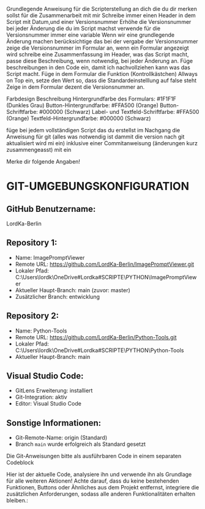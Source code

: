 Grundlegende Anweisung für die Scripterstellung an dich die du dir merken sollst für die Zusammenarbeit mit mir
Schreibe immer einen Header in dem Script mit Datum,und einer Versionsnummer
Erhöhe die Versionsnummer bei jeder Änderung die du im Script machst
verwende für die Versionsnummer immer eine variable
Wenn wir eine grundlegende Änderung machen berücksichtige das bei der vergabe der Versionsnummer
zeige die Versionsnummer im Formular an, wenn ein Formular angezeigt wird
schreibe eine Zusammenfassung im Header, was das Script macht, passe diese Beschreibung, wenn notwendig, bei jeder Änderung an.
Füge beschreibungen in den Code ein, damit ich nachvollziehen kann was das Script macht.
Füge in dem Formular die Funktion (Kontrollkästchen) Allways on Top ein, setze den Wert so, dass die Standardeinstelllung auf false steht
Zeige in dem Formular dezent die Versionsnummer an.

Farbdesign Beschreibung
Hintergrundfarbe des Formulars: #1F1F1F (Dunkles Grau)
Button-Hintergrundfarbe: #FFA500 (Orange)
Button-Schriftfarbe: #000000 (Schwarz)
Label- und Textfeld-Schriftfarbe: #FFA500 (Orange)
Textfeld-Hintergrundfarbe: #000000 (Schwarz)

füge bei  jedem vollständigen Script das du erstellst im Nachgang die Anweisung für git (alles was notwendig ist dammit die version nach git aktualisiert wird mi ein) inklusive einer Commitanweisung (änderungen kurz zusammengeasst) mit ein


Merke dir folgende Angaben!
# GIT-UMGEBUNGSKONFIGURATION

## GitHub Benutzername:
LordKa-Berlin

## Repository 1:
- Name: ImagePromptViewer
- Remote URL: https://github.com/LordKa-Berlin/ImagePromptViewer.git
- Lokaler Pfad: C:\Users\lordk\OneDrive\#Lordka\#SCRIPTE\PYTHON\ImagePromptViewer
- Aktueller Haupt-Branch: main (zuvor: master)
- Zusätzlicher Branch: entwicklung

## Repository 2:
- Name: Python-Tools
- Remote URL: https://github.com/LordKa-Berlin/Python-Tools.git
- Lokaler Pfad: C:\Users\lordk\OneDrive\#Lordka\#SCRIPTE\PYTHON\Python-Tools
- Aktueller Haupt-Branch: main

## Visual Studio Code:
- GitLens Erweiterung: installiert
- Git-Integration: aktiv
- Editor: Visual Studio Code

## Sonstige Informationen:
- Git-Remote-Name: origin (Standard)
- Branch `main` wurde erfolgreich als Standard gesetzt

Die Git-Anweisungen bitte als ausführbaren Code in einem separaten Codeblock



 Hier ist der aktuelle Code, analysiere ihn und verwende ihn als Grundlage für alle weiteren Aktionen! Achte darauf, dass du keine bestehenden Funktionen, Buttons oder Ähnliches aus dem Projekt entfernst, integriere die zusätzlichen Anforderungen, sodass alle anderen Funktionalitäten erhalten bleiben.: